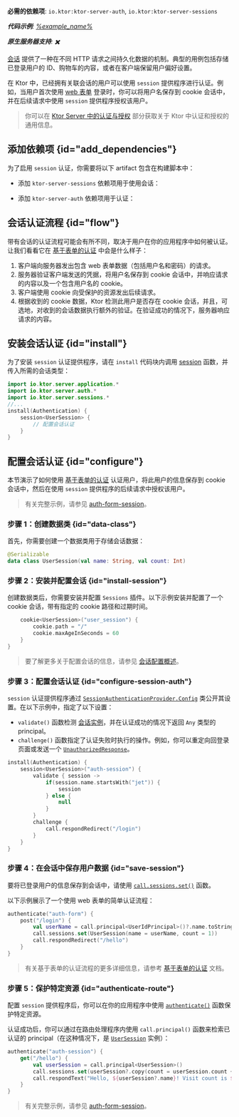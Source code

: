 [//]: # (title: Ktor Server 中的会话认证)

<show-structure for="chapter" depth="2"/>

<tldr>
<p>
<b>必需的依赖项</b>: <code>io.ktor:ktor-server-auth</code>, <code>io.ktor:ktor-server-sessions</code>
</p>
<var name="example_name" value="auth-form-session"/>
<p>
    <b>代码示例</b>:
    <a href="https://github.com/ktorio/ktor-documentation/tree/%ktor_version%/codeSnippets/snippets/%example_name%">
        %example_name%
    </a>
</p>
<p>
    <b><Links href="/ktor/server-native" summary="Ktor 支持 Kotlin/Native，并允许你无需额外的运行时或虚拟机即可运行服务器。">原生服务器</Links>支持</b>: ✖️
</p>
</tldr>

[会话](server-sessions.md) 提供了一种在不同 HTTP 请求之间持久化数据的机制。典型的用例包括存储已登录用户的 ID、购物车的内容，或者在客户端保留用户偏好设置。

在 Ktor 中，已经拥有关联会话的用户可以使用 `session` 提供程序进行认证。例如，当用户首次使用 [web 表单](server-form-based-auth.md) 登录时，你可以将用户名保存到 cookie 会话中，并在后续请求中使用 `session` 提供程序授权该用户。

> 你可以在 [Ktor Server 中的认证与授权](server-auth.md) 部分获取关于 Ktor 中认证和授权的通用信息。

## 添加依赖项 {id="add_dependencies"}
为了启用 `session` 认证，你需要将以下 artifact 包含在构建脚本中：

* 添加 `ktor-server-sessions` 依赖项用于使用会话：

  <var name="artifact_name" value="ktor-server-sessions"/>
  <Tabs group="languages">
      <TabItem title="Gradle (Kotlin)" group-key="kotlin">
          <code-block lang="Kotlin" code="              implementation(&quot;io.ktor:%artifact_name%:$ktor_version&quot;)"/>
      </TabItem>
      <TabItem title="Gradle (Groovy)" group-key="groovy">
          <code-block lang="Groovy" code="              implementation &quot;io.ktor:%artifact_name%:$ktor_version&quot;"/>
      </TabItem>
      <TabItem title="Maven" group-key="maven">
          <code-block lang="XML" code="              &lt;dependency&gt;&#10;                  &lt;groupId&gt;io.ktor&lt;/groupId&gt;&#10;                  &lt;artifactId&gt;%artifact_name%-jvm&lt;/artifactId&gt;&#10;                  &lt;version&gt;${ktor_version}&lt;/version&gt;&#10;              &lt;/dependency&gt;"/>
      </TabItem>
  </Tabs>

* 添加 `ktor-server-auth` 依赖项用于认证：

  <var name="artifact_name" value="ktor-server-auth"/>
  <Tabs group="languages">
      <TabItem title="Gradle (Kotlin)" group-key="kotlin">
          <code-block lang="Kotlin" code="              implementation(&quot;io.ktor:%artifact_name%:$ktor_version&quot;)"/>
      </TabItem>
      <TabItem title="Gradle (Groovy)" group-key="groovy">
          <code-block lang="Groovy" code="              implementation &quot;io.ktor:%artifact_name%:$ktor_version&quot;"/>
      </TabItem>
      <TabItem title="Maven" group-key="maven">
          <code-block lang="XML" code="              &lt;dependency&gt;&#10;                  &lt;groupId&gt;io.ktor&lt;/groupId&gt;&#10;                  &lt;artifactId&gt;%artifact_name%-jvm&lt;/artifactId&gt;&#10;                  &lt;version&gt;${ktor_version}&lt;/version&gt;&#10;              &lt;/dependency&gt;"/>
      </TabItem>
  </Tabs>

## 会话认证流程 {id="flow"}

带有会话的认证流程可能会有所不同，取决于用户在你的应用程序中如何被认证。让我们看看它在 [基于表单的认证](server-form-based-auth.md) 中会是什么样子：

1. 客户端向服务器发出包含 web 表单数据（包括用户名和密码）的请求。
2. 服务器验证客户端发送的凭据，将用户名保存到 cookie 会话中，并响应请求的内容以及一个包含用户名的 cookie。
3. 客户端使用 cookie 向受保护的资源发出后续请求。
4. 根据收到的 cookie 数据，Ktor 检测此用户是否存在 cookie 会话，并且，可选地，对收到的会话数据执行额外的验证。在验证成功的情况下，服务器响应请求的内容。

## 安装会话认证 {id="install"}
为了安装 `session` 认证提供程序，请在 `install` 代码块内调用 [session](https://api.ktor.io/ktor-server/ktor-server-plugins/ktor-server-auth/io.ktor.server.auth/session.html) 函数，并传入所需的会话类型：

```kotlin
import io.ktor.server.application.*
import io.ktor.server.auth.*
import io.ktor.server.sessions.*
//...
install(Authentication) {
    session<UserSession> {
        // 配置会话认证
    }
}
```

## 配置会话认证 {id="configure"}

本节演示了如何使用 [基于表单的认证](server-form-based-auth.md) 认证用户，将此用户的信息保存到 cookie 会话中，然后在使用 `session` 提供程序的后续请求中授权该用户。

> 有关完整示例，请参见 [auth-form-session](https://github.com/ktorio/ktor-documentation/tree/%ktor_version%/codeSnippets/snippets/auth-form-session)。

### 步骤 1：创建数据类 {id="data-class"}

首先，你需要创建一个数据类用于存储会话数据：

```kotlin
@Serializable
data class UserSession(val name: String, val count: Int)
```

### 步骤 2：安装并配置会话 {id="install-session"}

创建数据类后，你需要安装并配置 `Sessions` 插件。以下示例安装并配置了一个 cookie 会话，带有指定的 cookie 路径和过期时间。

```kotlin
    cookie<UserSession>("user_session") {
        cookie.path = "/"
        cookie.maxAgeInSeconds = 60
    }
}
```

> 要了解更多关于配置会话的信息，请参见 [会话配置概述](server-sessions.md#configuration_overview)。

### 步骤 3：配置会话认证 {id="configure-session-auth"}

`session` 认证提供程序通过 [`SessionAuthenticationProvider.Config`](https://api.ktor.io/ktor-server/ktor-server-plugins/ktor-server-auth/io.ktor.server.auth/-session-authentication-provider/-config/index.html) 类公开其设置。在以下示例中，指定了以下设置：

* `validate()` 函数检测 [会话实例](#data-class)，并在认证成功的情况下返回 `Any` 类型的 principal。
* `challenge()` 函数指定了认证失败时执行的操作。例如，你可以重定向回登录页面或发送一个 [`UnauthorizedResponse`](https://api.ktor.io/ktor-server/ktor-server-plugins/ktor-server-auth/io.ktor.server.auth/-unauthorized-response/index.html)。

```kotlin
install(Authentication) {
    session<UserSession>("auth-session") {
        validate { session ->
            if(session.name.startsWith("jet")) {
                session
            } else {
                null
            }
        }
        challenge {
            call.respondRedirect("/login")
        }
    }
}
```

### 步骤 4：在会话中保存用户数据 {id="save-session"}

要将已登录用户的信息保存到会话中，请使用 [`call.sessions.set()`](server-sessions.md#use_sessions) 函数。

以下示例展示了一个使用 web 表单的简单认证流程：

```kotlin
authenticate("auth-form") {
    post("/login") {
        val userName = call.principal<UserIdPrincipal>()?.name.toString()
        call.sessions.set(UserSession(name = userName, count = 1))
        call.respondRedirect("/hello")
    }
}
```

> 有关基于表单的认证流程的更多详细信息，请参考 [基于表单的认证](server-form-based-auth.md) 文档。

### 步骤 5：保护特定资源 {id="authenticate-route"}

配置 `session` 提供程序后，你可以在你的应用程序中使用 [`authenticate()`](server-auth.md#authenticate-route) 函数保护特定资源。

认证成功后，你可以通过在路由处理程序内使用 `call.principal()` 函数来检索已认证的 principal（在这种情况下，是 [`UserSession`](#data-class) 实例）：

```kotlin
authenticate("auth-session") {
    get("/hello") {
        val userSession = call.principal<UserSession>()
        call.sessions.set(userSession?.copy(count = userSession.count + 1))
        call.respondText("Hello, ${userSession?.name}! Visit count is ${userSession?.count}.")
    }
}
```

> 有关完整示例，请参见 [auth-form-session](https://github.com/ktorio/ktor-documentation/tree/%ktor_version%/codeSnippets/snippets/auth-form-session)。